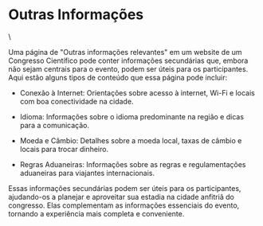 # Outras Informações 
\

Uma página de "Outras informações relevantes" em um website de um Congresso Científico pode conter informações secundárias que, embora não sejam centrais para o evento, podem ser úteis para os participantes. Aqui estão alguns tipos de conteúdo que essa página pode incluir:

   
- Conexão à Internet: Orientações sobre acesso à internet, Wi-Fi e locais com boa conectividade na cidade.

- Idioma: Informações sobre o idioma predominante na região e dicas para a comunicação.
 
- Moeda e Câmbio: Detalhes sobre a moeda local, taxas de câmbio e locais para trocar dinheiro.
 
- Regras Aduaneiras: Informações sobre as regras e regulamentações aduaneiras para viajantes internacionais.

Essas informações secundárias podem ser úteis para os participantes, ajudando-os a planejar e aproveitar sua estadia na cidade anfitriã do congresso. Elas complementam as informações essenciais do evento, tornando a experiência mais completa e conveniente.
